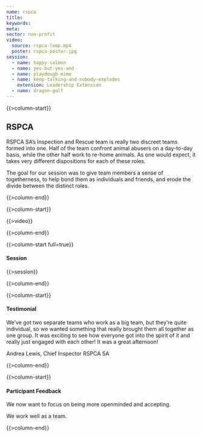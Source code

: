 ```yaml
---
name: rspca
title:
keywords:
meta:
sector: non-profit
video:
  source: rspca-loop.mp4
  poster: rspca-poster.jpg
session:
  - name: happy-salmon
  - name: yes-but-yes-and
  - name: playdough-mime
  - name: keep-talking-and-nobody-explodes
    extension: Leadership Extension
  - name: dragon-golf
---
```

{{>column-start}}

## RSPCA

RSPCA SA’s Inspection and Rescue team is really two discreet teams formed into one. Half of
the team confront animal abusers on a day-to-day basis, while the other half work to re-home
animals. As one would expect, it takes very different dispositions for each of these roles.

The goal for our session was to give team members a sense of togetherness, to help bond them
as individuals and friends, and erode the divide between the distinct roles.

{{>column-end}}

{{>column-start}}

{{>video}}

{{>column-end}}

{{>column-start full=true}}

#### Session

{{>session}}

{{>column-end}}

{{>column-start}}

#### Testimonial

We’ve got two separate teams who work as a big team, but they’re quite individual, so we wanted something that really brought them all together as one group. It was exciting to see how everyone got into the spirit of it and really just engaged with each other! It was a great afternoon!

Andrea Lewis, Chief Inspector RSPCA SA

{{>column-end}}

{{>column-start}}

#### Participant Feedback

We now want to focus on being more openminded and accepting.

We work well as a team.

{{>column-end}}